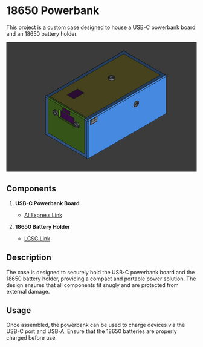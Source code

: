 # 18650 Powerbank

This project is a custom case designed to house a USB-C powerbank board and an 18650 battery holder.

![Image](image.png)

## Components

1. **USB-C Powerbank Board**
   - [AliExpress Link](https://www.aliexpress.com/item/1005007232950866.html)

2. **18650 Battery Holder**
   - [LCSC Link](https://www.lcsc.com/product-detail/Button-And-Strip-Battery-Connector_MYOUNG-BH-18650-B1BA007_C6937126.html)

## Description

The case is designed to securely hold the USB-C powerbank board and the 18650 battery holder, providing a compact and portable power solution. The design ensures that all components fit snugly and are protected from external damage.

## Usage

Once assembled, the powerbank can be used to charge devices via the USB-C port and USB-A. Ensure that the 18650 batteries are properly charged before use.
